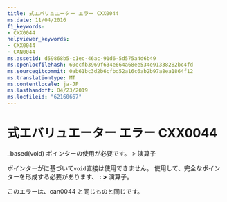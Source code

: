 ```yaml
---
title: 式エバリュエーター エラー CXX0044
ms.date: 11/04/2016
f1_keywords:
- CXX0044
helpviewer_keywords:
- CXX0044
- CAN0044
ms.assetid: d59868b5-c1ec-46ac-91d6-5d575a4d6b49
ms.openlocfilehash: 60ecfb3969f634e664a68ee534e91338282bc4fd
ms.sourcegitcommit: 0ab61bc3d2b6cfbd52a16c6ab2b97a8ea1864f12
ms.translationtype: MT
ms.contentlocale: ja-JP
ms.lasthandoff: 04/23/2019
ms.locfileid: "62160667"
---
```

# <a name="expression-evaluator-error-cxx0044"></a>式エバリュエーター エラー CXX0044

_based(void) ポインターの使用が必要です。 > 演算子

ポインターがに基づいて`void`直接は使用できません。 使用して、完全なポインターを形成する必要があります、 **: >** 演算子。

このエラーは、can0044 と同じものと同じです。